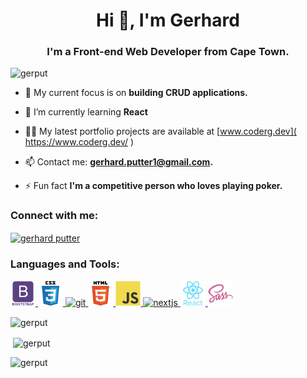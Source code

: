 <h1 align="center">Hi 👋, I'm Gerhard</h1>
<h3 align="center">I'm a Front-end Web Developer from Cape Town.</h3>

<p align="left"> <img src="https://komarev.com/ghpvc/?username=gerput&label=Profile%20views&color=0e75b6&style=flat" alt="gerput" /> </p>

- 🔭 My current focus is on **building CRUD applications.**

- 🌱 I’m currently learning **React**

- 👨‍💻 My latest portfolio projects are available at [www.coderg.dev]( https://www.coderg.dev/ )

- 📫 Contact me: **gerhard.putter1@gmail.com.**

- ⚡ Fun fact **I'm a competitive person who loves playing poker.**

<h3 align="left">Connect with me:</h3>
<p align="left">
<a href="https://www.linkedin.com/in/gerhard-putter/" target="blank"><img align="center" src="https://raw.githubusercontent.com/rahuldkjain/github-profile-readme-generator/master/src/images/icons/Social/linked-in-alt.svg" alt="gerhard putter" height="30" width="40" /></a>
</p>

<h3 align="left">Languages and Tools:</h3>
<p align="left"> <a href="https://getbootstrap.com" target="_blank"> <img src="https://raw.githubusercontent.com/devicons/devicon/master/icons/bootstrap/bootstrap-plain-wordmark.svg" alt="bootstrap" width="40" height="40"/> </a> <a href="https://www.w3schools.com/css/" target="_blank"> <img src="https://raw.githubusercontent.com/devicons/devicon/master/icons/css3/css3-original-wordmark.svg" alt="css3" width="40" height="40"/> </a> <a href="https://git-scm.com/" target="_blank"> <img src="https://www.vectorlogo.zone/logos/git-scm/git-scm-icon.svg" alt="git" width="40" height="40"/> </a> <a href="https://www.w3.org/html/" target="_blank"> <img src="https://raw.githubusercontent.com/devicons/devicon/master/icons/html5/html5-original-wordmark.svg" alt="html5" width="40" height="40"/> </a> <a href="https://developer.mozilla.org/en-US/docs/Web/JavaScript" target="_blank"> <img src="https://raw.githubusercontent.com/devicons/devicon/master/icons/javascript/javascript-original.svg" alt="javascript" width="40" height="40"/> </a> <a href="https://nextjs.org/" target="_blank"> <img src="https://cdn.worldvectorlogo.com/logos/nextjs-3.svg" alt="nextjs" width="40" height="40"/> </a> <a href="https://reactjs.org/" target="_blank"> <img src="https://raw.githubusercontent.com/devicons/devicon/master/icons/react/react-original-wordmark.svg" alt="react" width="40" height="40"/> </a> <a href="https://sass-lang.com" target="_blank"> <img src="https://raw.githubusercontent.com/devicons/devicon/master/icons/sass/sass-original.svg" alt="sass" width="40" height="40"/> </a> </p>

<p><img align="center" src="https://github-readme-streak-stats.herokuapp.com/?user=gerput&" alt="gerput" /></p>

<p>&nbsp;<img align="center" src="https://github-readme-stats.vercel.app/api?username=gerput&show_icons=true&locale=en" alt="gerput" /></p>

<p><img align="left" src="https://github-readme-stats.vercel.app/api/top-langs?username=gerput&show_icons=true&locale=en&layout=compact" alt="gerput" /></p>

